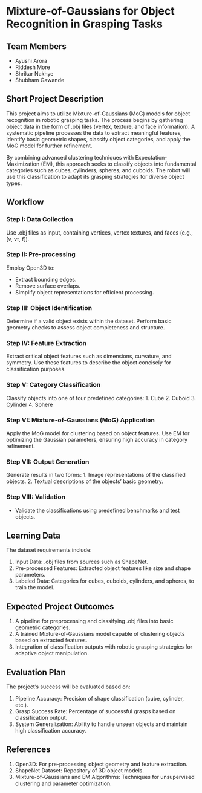 # Mixture-of-Gaussians for Object Recognition in Grasping Tasks

## Team Members
- Ayushi Arora
- Riddesh More
- Shrikar Nakhye
- Shubham Gawande

## Short Project Description
This project aims to utilize Mixture-of-Gaussians (MoG) models for object recognition in robotic grasping tasks. The process begins by gathering object data in the form of .obj files (vertex, texture, and face information). A systematic pipeline processes the data to extract meaningful features, identify basic geometric shapes, classify object categories, and apply the MoG model for further refinement.

By combining advanced clustering techniques with Expectation-Maximization (EM), this approach seeks to classify objects into fundamental categories such as cubes, cylinders, spheres, and cuboids. The robot will use this classification to adapt its grasping strategies for diverse object types.

## Workflow

### Step I: Data Collection

Use .obj files as input, containing vertices, vertex textures, and faces (e.g., [v, vt, f]).

### Step II: Pre-processing

Employ Open3D to:
- Extract bounding edges.
- Remove surface overlaps.
- Simplify object representations for efficient processing.

### Step III: Object Identification

Determine if a valid object exists within the dataset. Perform basic geometry checks to assess object completeness and structure.

### Step IV: Feature Extraction

Extract critical object features such as dimensions, curvature, and symmetry. Use these features to describe the object concisely for classification purposes.

### Step V: Category Classification
Classify objects into one of four predefined categories:
    1.	Cube
    2.	Cuboid
    3.	Cylinder
    4.	Sphere

### Step VI: Mixture-of-Gaussians (MoG) Application
Apply the MoG model for clustering based on object features. Use EM for optimizing the Gaussian parameters, ensuring high accuracy in category refinement.

### Step VII: Output Generation
Generate results in two forms:
    1. Image representations of the classified objects.
    2. Textual descriptions of the objects’ basic geometry.

### Step VIII: Validation

- Validate the classifications using predefined benchmarks and test objects.

## Learning Data
The dataset requirements include:
1.	Input Data: .obj files from sources such as ShapeNet.
2.	Pre-processed Features: Extracted object features like size and shape parameters.
3.	Labeled Data: Categories for cubes, cuboids, cylinders, and spheres, to train the model.

## Expected Project Outcomes
1.	A pipeline for preprocessing and classifying .obj files into basic geometric categories.
2.	A trained Mixture-of-Gaussians model capable of clustering objects based on extracted features.
3.	Integration of classification outputs with robotic grasping strategies for adaptive object manipulation.
## Evaluation Plan
The project’s success will be evaluated based on:
1.	Pipeline Accuracy: Precision of shape classification (cube, cylinder, etc.).
2.	Grasp Success Rate: Percentage of successful grasps based on classification output.
3.	System Generalization: Ability to handle unseen objects and maintain high classification accuracy.

## References
1.	Open3D: For pre-processing object geometry and feature extraction.
2.	ShapeNet Dataset: Repository of 3D object models.
3.	Mixture-of-Gaussians and EM Algorithms: Techniques for unsupervised clustering and parameter optimization.